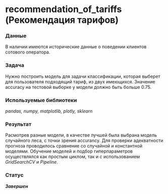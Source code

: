 # recommendation_of_tariffs (Рекомендация тарифов) 

### Данные  

В наличии имеются исторические данные о поведении клиентов сотового оператора.

### Задача  

Нужно построить модель для задачи классификации, которая выберет для пользователя подходящий тариф, из двух имеющихся. Значение accuracy на тестовой выборке у модели должно быть больше 0.75.  

### Используемые библиотеки   
*pandas, numpy, matplotlib, plotly, sklearn*  

### Результат  

Расмотрев разные модели, в качестве лучшей была выбрана модель случайного леса, с точки зрения accurancy. Для проверки адекватности прогноза проводилось сравнение со случайной и константной моделями. Обучение моделей и подбор гиперпараметров осуществлялся как простым циклом, так и с использованием *GridSearchCV* и *Pipeline*.

### Статус  

***Завершен***
